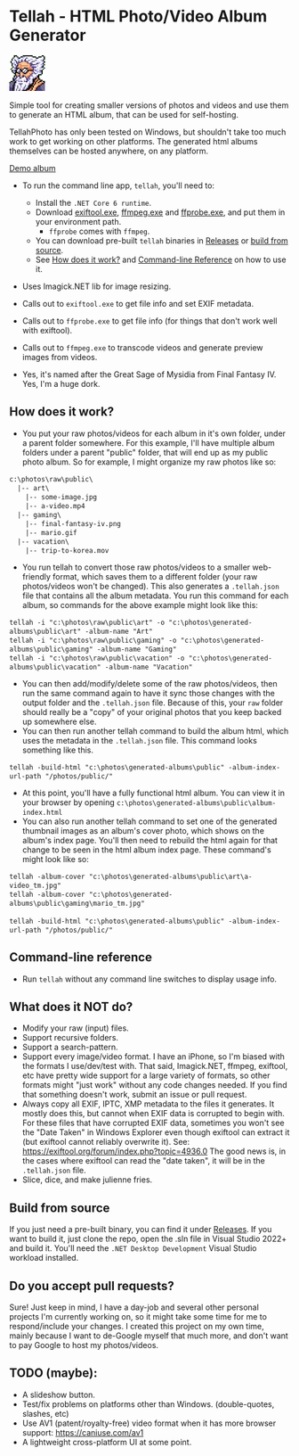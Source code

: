 # Tellah - HTML Photo/Video Album Generator

![Tellah](https://raw.githubusercontent.com/gordonglas/tellah-photo/main/tellah.webp)

Simple tool for creating smaller versions of photos and videos and use them to generate an HTML album, that can be used for self-hosting.

TellahPhoto has only been tested on Windows, but shouldn't take too much work to get working on other platforms. The generated html albums themselves can be hosted anywhere, on any platform.

[Demo album](https://gglas.ninja/photos/public/album-index.html)

* To run the command line app, `tellah`, you'll need to:
    * Install the `.NET Core 6 runtime`.
    * Download [exiftool.exe](https://exiftool.org), [ffmpeg.exe](https://www.ffmpeg.org) and [ffprobe.exe](https://www.ffmpeg.org), and put them in your environment path.
        * `ffprobe` comes with `ffmpeg`.
    * You can download pre-built `tellah` binaries in [Releases](https://github.com/gordonglas/tellah-photo/releases) or [build from source](#build-from-source).
    * See [How does it work?](#how-does-it-work) and [Command-line Reference](#command-line-reference) on how to use it.

* Uses Imagick.NET lib for image resizing.
* Calls out to `exiftool.exe` to get file info and set EXIF metadata.
* Calls out to `ffprobe.exe` to get file info (for things that don't work well with exiftool).
* Calls out to `ffmpeg.exe` to transcode videos and generate preview images from videos.
* Yes, it's named after the Great Sage of Mysidia from Final Fantasy IV. Yes, I'm a huge dork.

## How does it work?
* You put your raw photos/videos for each album in it's own folder, under a parent folder somewhere. For this example, I'll have multiple album folders under a parent "public" folder, that will end up as my public photo album. So for example, I might organize my raw photos like so:
```
c:\photos\raw\public\
  |-- art\
    |-- some-image.jpg
    |-- a-video.mp4
  |-- gaming\
    |-- final-fantasy-iv.png
    |-- mario.gif
  |-- vacation\
    |-- trip-to-korea.mov
```
* You run tellah to convert those raw photos/videos to a smaller web-friendly format, which saves them to a different folder (your raw photos/videos won't be changed). This also generates a `.tellah.json` file that contains all the album metadata. You run this command for each album, so commands for the above example might look like this:
```
tellah -i "c:\photos\raw\public\art" -o "c:\photos\generated-albums\public\art" -album-name "Art"
tellah -i "c:\photos\raw\public\gaming" -o "c:\photos\generated-albums\public\gaming" -album-name "Gaming"
tellah -i "c:\photos\raw\public\vacation" -o "c:\photos\generated-albums\public\vacation" -album-name "Vacation"
```
* You can then add/modify/delete some of the raw photos/videos, then run the same command again to have it sync those changes with the output folder and the `.tellah.json` file. Because of this, your `raw` folder should really be a "copy" of your original photos that you keep backed up somewhere else.
* You can then run another tellah command to build the album html, which uses the metadata in the `.tellah.json` file. This command looks something like this.
```
tellah -build-html "c:\photos\generated-albums\public" -album-index-url-path "/photos/public/"
```
* At this point, you'll have a fully functional html album. You can view it in your browser by opening `c:\photos\generated-albums\public\album-index.html`
* You can also run another tellah command to set one of the generated thumbnail images as an album's cover photo, which shows on the album's index page. You'll then need to rebuild the html again for that change to be seen in the html album index page. These command's might look like so:
```
tellah -album-cover "c:\photos\generated-albums\public\art\a-video_tm.jpg"
tellah -album-cover "c:\photos\generated-albums\public\gaming\mario_tm.jpg"

tellah -build-html "c:\photos\generated-albums\public" -album-index-url-path "/photos/public/"
```

## Command-line reference
* Run `tellah` without any command line switches to display usage info.

## What does it NOT do?
* Modify your raw (input) files.
* Support recursive folders.
* Support a search-pattern.
* Support every image/video format. I have an iPhone, so I'm biased with the formats I use/dev/test with. That said, Imagick.NET, ffmpeg, exiftool, etc have pretty wide support for a large variety of formats, so other formats might "just work" without any code changes needed. If you find that something doesn't work, submit an issue or pull request.
* Always copy all EXIF, IPTC, XMP metadata to the files it generates. It mostly does this, but cannot when EXIF data is corrupted to begin with. For these files that have corrupted EXIF data, sometimes you won't see the "Date Taken" in Windows Explorer even though exiftool can extract it (but exiftool cannot reliably overwrite it). See: https://exiftool.org/forum/index.php?topic=4936.0 The good news is, in the cases where exiftool can read the "date taken", it will be in the `.tellah.json` file.
* Slice, dice, and make julienne fries.

## Build from source

If you just need a pre-built binary, you can find it under [Releases](https://github.com/gordonglas/tellah-photo/releases).
If you want to build it, just clone the repo, open the .sln file in Visual Studio 2022+ and build it. You'll need the `.NET Desktop Development` Visual Studio workload installed.

## Do you accept pull requests?

Sure! Just keep in mind, I have a day-job and several other personal projects I'm currently working on, so it might take some time for me to respond/include your changes. I created this project on my own time, mainly because I want to de-Google myself that much more, and don't want to pay Google to host my photos/videos.

## TODO (maybe):
* A slideshow button.
* Test/fix problems on platforms other than Windows. (double-quotes, slashes, etc)
* Use AV1 (patent/royalty-free) video format when it has more browser support: https://caniuse.com/av1
* A lightweight cross-platform UI at some point.
